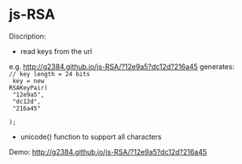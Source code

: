 js-RSA
======
Discription:
- read keys from the url

e.g. http://g2384.github.io/js-RSA/?12e9a5?dc12d?216a45 generates:<br />
<code>// key length = 24 bits<br />
key = new RSAKeyPair(<br />
 "12e9a5",<br />
 "dc12d",<br />
 "216a45"<br />
);</code>
- unicode() function to support all characters

Demo: http://g2384.github.io/js-RSA/?12e9a5?dc12d?216a45
